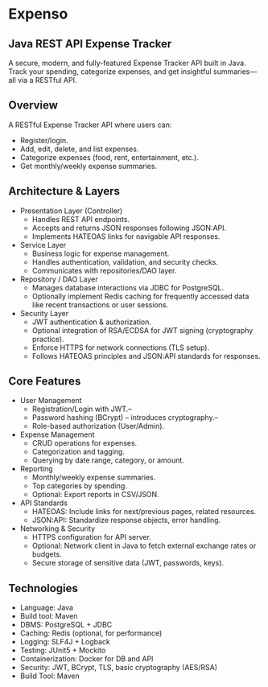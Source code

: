 # Expenso

## Java REST API Expense Tracker

A secure, modern, and fully-featured Expense Tracker API built in Java. Track your spending, categorize expenses, and get insightful summaries—all via a RESTful API.

## Overview

A RESTful Expense Tracker API where users can:

- Register/login.
- Add, edit, delete, and list expenses.
- Categorize expenses (food, rent, entertainment, etc.).
- Get monthly/weekly expense summaries.

## Architecture & Layers

- Presentation Layer (Controller)
    - Handles REST API endpoints.
    - Accepts and returns JSON responses following JSON:API.
    - Implements HATEOAS links for navigable API responses.
- Service Layer
    - Business logic for expense management.
    - Handles authentication, validation, and security checks.
    - Communicates with repositories/DAO layer.
- Repository / DAO Layer
    - Manages database interactions via JDBC for PostgreSQL.
    - Optionally implement Redis caching for frequently accessed data like recent transactions or user sessions.
- Security Layer
    - JWT authentication & authorization.
    - Optional integration of RSA/ECDSA for JWT signing (cryptography practice).
    - Enforce HTTPS for network connections (TLS setup).
    - Follows HATEOAS principles and JSON:API standards for responses.

## Core Features

- User Management
    - Registration/Login with JWT.–
    - Password hashing (BCrypt) – introduces cryptography.–
    - Role-based authorization (User/Admin).
- Expense Management
    - CRUD operations for expenses.
    - Categorization and tagging.
    - Querying by date range, category, or amount.
- Reporting
    - Monthly/weekly expense summaries.
    - Top categories by spending.
    - Optional: Export reports in CSV/JSON.
- API Standards
    - HATEOAS: Include links for next/previous pages, related resources.
    - JSON:API: Standardize response objects, error handling.
- Networking & Security
    - HTTPS configuration for API server.
    - Optional: Network client in Java to fetch external exchange rates or budgets.
    - Secure storage of sensitive data (JWT, passwords, keys).

## Technologies

- Language: Java
- Build tool: Maven
- DBMS: PostgreSQL + JDBC
- Caching: Redis (optional, for performance)
- Logging: SLF4J + Logback
- Testing: JUnit5 + Mockito
- Containerization: Docker for DB and API
- Security: JWT, BCrypt, TLS, basic cryptography (AES/RSA)
- Build Tool: Maven